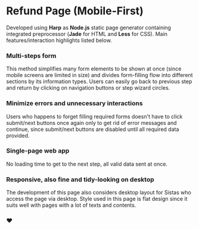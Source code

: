 # Refund Page (Mobile-First)
Developed using **Harp** as **Node.js** static page generator containing integrated preprocessor (**Jade** for HTML and **Less** for CSS).
Main features/interaction highlights listed below.
### Multi-steps form
This method simplifies many form elements to be shown at once (since mobile screens are limited in size) and divides form-filling flow into different sections by its information types. Users can easily go back to previous step and return by clicking on navigation buttons or step wizard circles.
### Minimize errors and unnecessary interactions
Users who happens to forget filling required forms doesn't have to click submit/next buttons once again only to get rid of error messages and continue, since submit/next buttons are disabled until all required data provided.
### Single-page web app
No loading time to get to the next step, all valid data sent at once.
### Responsive, also fine and tidy-looking on desktop
The development of this page also considers desktop layout for Sistas who access the page via desktop. Style used in this page is flat design since it suits well with pages with a lot of texts and contents.
### :heart:
